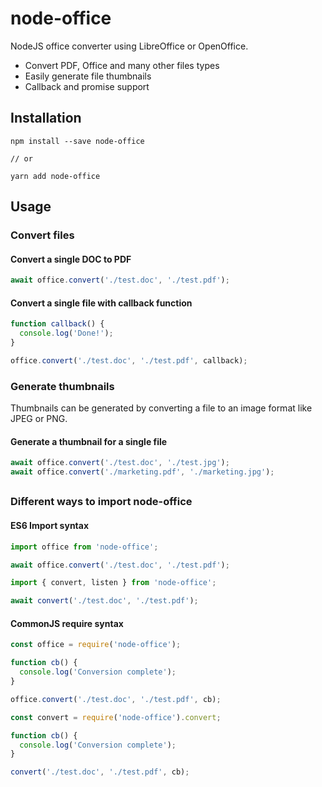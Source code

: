 # node-office
NodeJS office converter using LibreOffice or OpenOffice.

- Convert PDF, Office and many other files types
- Easily generate file thumbnails
- Callback and promise support

## Installation
```
npm install --save node-office

// or

yarn add node-office
```

## Usage

### Convert files

#### Convert a single DOC to PDF
```js
await office.convert('./test.doc', './test.pdf');
```

#### Convert a single file with callback function
```js
function callback() {
  console.log('Done!');
}

office.convert('./test.doc', './test.pdf', callback);
```

### Generate thumbnails

Thumbnails can be generated by converting a file to an image format like JPEG or PNG.

#### Generate a thumbnail for a single file
```js
await office.convert('./test.doc', './test.jpg');
await office.convert('./marketing.pdf', './marketing.jpg');
```

##

### Different ways to import node-office

#### ES6 Import syntax
```js
import office from 'node-office';

await office.convert('./test.doc', './test.pdf');
```
```js
import { convert, listen } from 'node-office';

await convert('./test.doc', './test.pdf');
```

#### CommonJS require syntax
```js
const office = require('node-office');

function cb() {
  console.log('Conversion complete');
}

office.convert('./test.doc', './test.pdf', cb);
```
```js
const convert = require('node-office').convert;

function cb() {
  console.log('Conversion complete');
}

convert('./test.doc', './test.pdf', cb);
```
